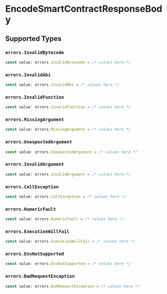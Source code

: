 # EncodeSmartContractResponseBody


## Supported Types

### `errors.InvalidBytecode`

```typescript
const value: errors.InvalidBytecode = /* values here */
```

### `errors.InvalidAbi`

```typescript
const value: errors.InvalidAbi = /* values here */
```

### `errors.InvalidFunction`

```typescript
const value: errors.InvalidFunction = /* values here */
```

### `errors.MissingArgument`

```typescript
const value: errors.MissingArgument = /* values here */
```

### `errors.UnexpectedArgument`

```typescript
const value: errors.UnexpectedArgument = /* values here */
```

### `errors.InvalidArgument`

```typescript
const value: errors.InvalidArgument = /* values here */
```

### `errors.CallException`

```typescript
const value: errors.CallException = /* values here */
```

### `errors.NumericFault`

```typescript
const value: errors.NumericFault = /* values here */
```

### `errors.ExecutionWillFail`

```typescript
const value: errors.ExecutionWillFail = /* values here */
```

### `errors.EnsNotSupported`

```typescript
const value: errors.EnsNotSupported = /* values here */
```

### `errors.BadRequestException`

```typescript
const value: errors.BadRequestException = /* values here */
```

